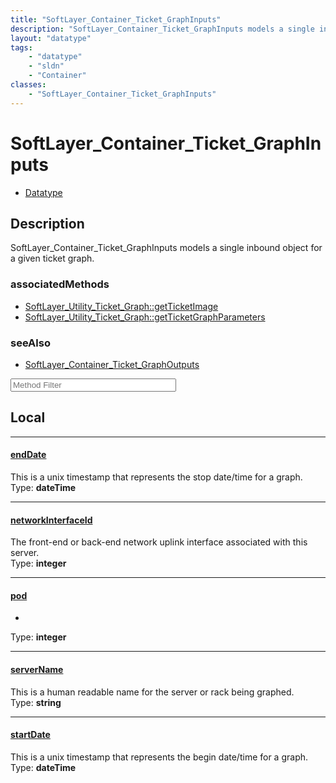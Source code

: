 ```yaml
---
title: "SoftLayer_Container_Ticket_GraphInputs"
description: "SoftLayer_Container_Ticket_GraphInputs models a single inbound object for a given ticket graph."
layout: "datatype"
tags:
    - "datatype"
    - "sldn"
    - "Container"
classes:
    - "SoftLayer_Container_Ticket_GraphInputs"
---
```


# SoftLayer_Container_Ticket_GraphInputs
<div id='service-datatype'>
    <ul id='sldn-reference-tabs'>
        <li id='datatype'> <a href='/reference/datatypes/SoftLayer_Container_Ticket_GraphInputs' >Datatype</a></li>
    </ul>
</div>

## Description 
SoftLayer_Container_Ticket_GraphInputs models a single inbound object for a given ticket graph.


### associatedMethods

*  [SoftLayer_Utility_Ticket_Graph::getTicketImage](/reference/services/SoftLayer_Utility_Ticket_Graph/getTicketImage )
*  [SoftLayer_Utility_Ticket_Graph::getTicketGraphParameters](/reference/services/SoftLayer_Utility_Ticket_Graph/getTicketGraphParameters )



### seeAlso

* [SoftLayer_Container_Ticket_GraphOutputs](/reference/datatypes/SoftLayer_Container_Ticket_GraphOutputs )




<!-- Service Filer BEGIN -->
<div class="view-filters">
        <div class="clearfix">
            <div class="search-input-box">
                <input placeholder="Method Filter" onkeyup="titleSearch(inputId='prop-input', divId='properties', elementClass='prop-row')" 
                    type="text" id="prop-input" value="" size="30" maxlength="128" class="form-text">
            </div>
        </div>
</div>
<!-- Service Filer END -->

<div id="properties" class="content">
<div id="localProperties" class="prop-content" >

## Local
-----
[endDate]: #enddate
#### [endDate]
This is a unix timestamp that represents the stop date/time for a graph.  
<span class="type-label">Type: </span>**dateTime**

-----
[networkInterfaceId]: #networkinterfaceid
#### [networkInterfaceId]
The front-end or back-end network uplink interface associated with this server.  
<span class="type-label">Type: </span>**integer**

-----
[pod]: #pod
#### [pod]
*  
<span class="type-label">Type: </span>**integer**

-----
[serverName]: #servername
#### [serverName]
This is a human readable name for the server or rack being graphed.  
<span class="type-label">Type: </span>**string**

-----
[startDate]: #startdate
#### [startDate]
This is a unix timestamp that represents the begin date/time for a graph.  
<span class="type-label">Type: </span>**dateTime**

</div>
<!-- LOCAL PROPERTY END -->

</div>


